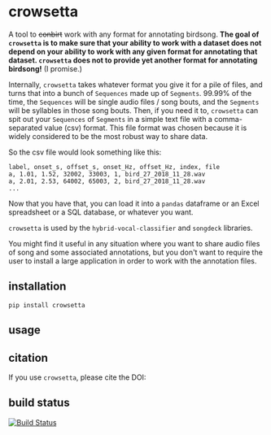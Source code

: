 # crowsetta
A tool to ~~conbirt~~ work with any format for annotating birdsong.
**The goal of `crowsetta` is to make sure that your ability to work with a 
dataset does not depend on your ability to work with any given format for 
annotating that dataset. `crowsetta` does not to provide yet another format 
for annotating birdsong!** (I promise.) 

Internally, `crowsetta` takes whatever format you give it for a pile of files, 
and turns that into a bunch of `Sequences` made up of `Segments`. 99.99% of
the time, the `Sequences` will be single audio files / song bouts, and the 
`Segments` will be syllables in those song bouts. Then, if you need it to, 
`crowsetta` can spit out your `Sequences` of `Segments` in a simple text file 
with a comma-separated value (csv) format. This file format was chosen because 
it is widely considered to be the most robust way to share data.

So the csv file would look something like this:
```
label, onset_s, offset_s, onset_Hz, offset_Hz, index, file
a, 1.01, 1.52, 32002, 33003, 1, bird_27_2018_11_28.wav
a, 2.01, 2.53, 64002, 65003, 2, bird_27_2018_11_28.wav
...
```

Now that you have that, you can load it into a `pandas` dataframe or an Excel 
spreadsheet or a SQL database, or whatever you want.

`crowsetta` is used by the `hybrid-vocal-classifier` and `songdeck` 
libraries.

You might find it useful in any situation where you want 
to share audio files of song and some associated annotations, 
but you don't want to require the user to install a large 
application in order to work with the annotation files.

## installation
`pip install crowsetta`

## usage


## citation
If you use `crowsetta`, please cite the DOI:

## build status
[![Build Status](https://travis-ci.com/NickleDave/crowsetta.svg?branch=master)](https://travis-ci.com/NickleDave/crowsetta)